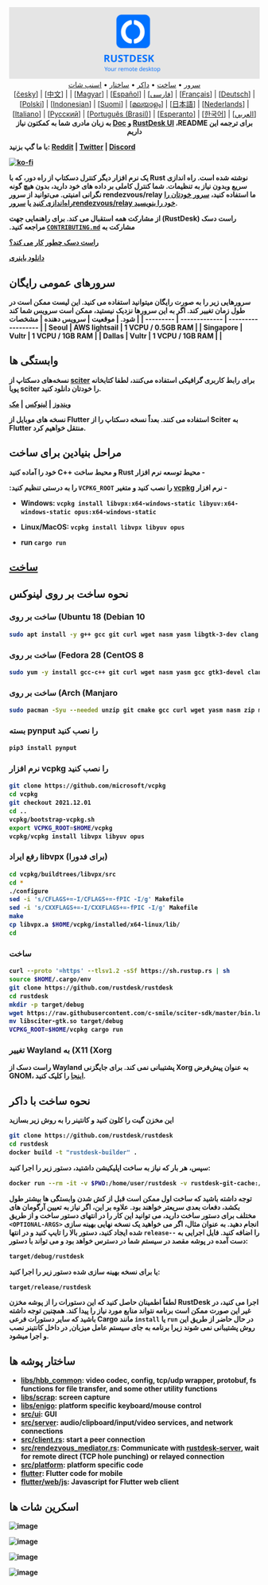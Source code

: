 <p align="center">
  <img src="logo-header.svg" alt="RustDesk - Your remote desktop"><br>
  <a dir="rtl" href="#اسکرین-شات-ها">اسنپ شات</a> •
  <a dir="rtl" href="#ساختار-پوشه-ها">ساختار</a> •
  <a dir="rtl" href="#نحوه-ساخت-با-داکر">داکر</a> •
  <a dir="rtl" href="#ساخت">ساخت</a> •
  <a dir="rtl" href="#سرورهای-عمومی-رایگان">سرور</a><br>
  [<a href="README-CS.md">česky</a>] | [<a href="README-ZH.md">中文</a>] | | [<a href="README-HU.md">Magyar</a>] | [<a href="README-ES.md">Español</a>] | [<a href="README-FA.md">فارسی</a>] | [<a href="README-FR.md">Français</a>] | [<a href="README-DE.md">Deutsch</a>] | [<a href="README-PL.md">Polski</a>] | [<a href="README-ID.md">Indonesian</a>] | [<a href="README-FI.md">Suomi</a>] | [<a href="README-ML.md">മലയാളം</a>] | [<a href="README-JP.md">日本語</a>] | [<a href="README-NL.md">Nederlands</a>] | [<a href="README-IT.md">Italiano</a>] | [<a href="README-RU.md">Русский</a>] | [<a href="README-PTBR.md">Português (Brasil)</a>] | [<a href="README-EO.md">Esperanto</a>] | [<a href="README-KR.md">한국어</a>] | [<a href="README-AR.md">العربي</a>]<br>
  &#x202b;<b>برای ترجمه این  <a href="https://github.com/rustdesk/rustdesk/tree/master/src/lang"> RustDesk UI</a>  ،README  و <a href="https://github.com/rustdesk/doc.rustdesk.com">Doc</a> به زبان مادری شما به کمکتون نیاز داریم
</p>

با ما گپ بزنید:  [Reddit](https://www.reddit.com/r/rustdesk) | [Twitter](https://twitter.com/rustdesk)  | [Discord](https://discord.gg/nDceKgxnkV) 


[![ko-fi](https://ko-fi.com/img/githubbutton_sm.svg)](https://ko-fi.com/I2I04VU09)

یک نرم افزار دیگر کنترل دسکتاپ از راه دور، که با Rust نوشته شده است. راه اندازی سریع وبدون نیاز به تنظیمات. شما کنترل کاملی بر داده های خود دارید، بدون هیچ گونه نگرانی امنیتی.
می‌توانید از سرور rendezvous/relay ما استفاده کنید، [سرور خودتان را راه‌اندازی کنید](https://rustdesk.com/server) یا
[ سرورrendezvous/relay  خود را بنویسید](https://github.com/rustdesk/rustdesk).

&#x202b;راست دسک (RustDesk) از مشارکت همه استقبال می کند. برای راهنمایی جهت مشارکت به [`CONTRIBUTING.md`](CONTRIBUTING.md) مراجعه کنید.

[راست دسک چطور کار می کند؟](https://github.com/rustdesk/rustdesk/wiki/How-does-RustDesk-work%3F)

[دانلود باینری](https://github.com/rustdesk/rustdesk/releases)

## سرورهای عمومی رایگان

سرورهایی  زیر را  به صورت رایگان میتوانید استفاده می کنید. این لیست ممکن است در طول زمان تغییر کند. اگر به این سرورها نزدیک نیستید، ممکن است سرویس شما کند شود.
| موقعیت | سرویس دهنده | مشخصات |
| --------- | ------------- | ------------------ |
| Seoul | AWS lightsail | 1 VCPU / 0.5GB RAM |
| Singapore | Vultr | 1 VCPU / 1GB RAM |
| Dallas | Vultr | 1 VCPU / 1GB RAM | |

## وابستگی ها

نسخه‌های دسکتاپ از [sciter](https://sciter.com/) برای رابط کاربری گرافیکی استفاده می‌کنند، لطفا کتابخانه پویا sciter را خودتان دانلود کنید.

[ویندوز](https://raw.githubusercontent.com/c-smile/sciter-sdk/master/bin.win/x64/sciter.dll) |
[لینوکس](https://raw.githubusercontent.com/c-smile/sciter-sdk/master/bin.lnx/x64/libsciter-gtk.so) |
[مک](https://raw.githubusercontent.com/c-smile/sciter-sdk/master/bin.osx/libsciter.dylib)

نسخه های موبایل از Flutter استفاده می کنند. بعداً نسخه دسکتاپ را از Sciter به Flutter منتقل خواهیم کرد.

## مراحل بنیادین برای ساخت

&#x202b;- محیط توسعه نرم افزار Rust و محیط ساخت ++C خود را آماده کنید

&#x202b;- نرم افزار [vcpkg](https://github.com/microsoft/vcpkg) را نصب کنید و متغیر `VCPKG_ROOT` را به درستی تنظیم کنید:

  - Windows: `vcpkg install libvpx:x64-windows-static libyuv:x64-windows-static opus:x64-windows-static`
  - Linux/MacOS: `vcpkg install libvpx libyuv opus`

- run `cargo run`

## [ساخت](https://rustdesk.com/docs/en/dev/build/)

## نحوه ساخت بر روی لینوکس

### ساخت بر روی (Ubuntu 18 (Debian 10

```sh
sudo apt install -y g++ gcc git curl wget nasm yasm libgtk-3-dev clang libxcb-randr0-dev libxdo-dev libxfixes-dev libxcb-shape0-dev libxcb-xfixes0-dev libasound2-dev libpulse-dev cmake
```

### ساخت بر روی (Fedora 28 (CentOS 8

```sh
sudo yum -y install gcc-c++ git curl wget nasm yasm gcc gtk3-devel clang libxcb-devel libxdo-devel libXfixes-devel pulseaudio-libs-devel cmake alsa-lib-devel
```

### ساخت بر روی (Arch (Manjaro

```sh
sudo pacman -Syu --needed unzip git cmake gcc curl wget yasm nasm zip make pkg-config clang gtk3 xdotool libxcb libxfixes alsa-lib pulseaudio
```

### بسته pynput را نصب کنید

```sh
pip3 install pynput
```

### نرم افزار vcpkg را نصب کنید

```sh
git clone https://github.com/microsoft/vcpkg
cd vcpkg
git checkout 2021.12.01
cd ..
vcpkg/bootstrap-vcpkg.sh
export VCPKG_ROOT=$HOME/vcpkg
vcpkg/vcpkg install libvpx libyuv opus
```

### رفع ایراد libvpx (برای فدورا)

```sh
cd vcpkg/buildtrees/libvpx/src
cd *
./configure
sed -i 's/CFLAGS+=-I/CFLAGS+=-fPIC -I/g' Makefile
sed -i 's/CXXFLAGS+=-I/CXXFLAGS+=-fPIC -I/g' Makefile
make
cp libvpx.a $HOME/vcpkg/installed/x64-linux/lib/
cd
```

### ساخت

```sh
curl --proto '=https' --tlsv1.2 -sSf https://sh.rustup.rs | sh
source $HOME/.cargo/env
git clone https://github.com/rustdesk/rustdesk
cd rustdesk
mkdir -p target/debug
wget https://raw.githubusercontent.com/c-smile/sciter-sdk/master/bin.lnx/x64/libsciter-gtk.so
mv libsciter-gtk.so target/debug
VCPKG_ROOT=$HOME/vcpkg cargo run
```

### تغییر Wayland به (X11 (Xorg

راست دسک از Wayland پشتیبانی نمی کند. برای جایگزنی Xorg به عنوان پیش‌فرض GNOM، [اینجا](https://docs.fedoraproject.org/en-US/quick-docs/configuring-xorg-as-default-gnome-session/) را کلیک کنید.

## نحوه ساخت با داکر

این مخزن گیت را کلون کنید و کانتینر را به روش زیر بسازید

```sh
git clone https://github.com/rustdesk/rustdesk
cd rustdesk
docker build -t "rustdesk-builder" .
```

سپس، هر بار که نیاز به ساخت اپلیکیشن داشتید، دستور زیر را اجرا کنید:

```sh
docker run --rm -it -v $PWD:/home/user/rustdesk -v rustdesk-git-cache:/home/user/.cargo/git -v rustdesk-registry-cache:/home/user/.cargo/registry -e PUID="$(id -u)" -e PGID="$(id -g)" rustdesk-builder
```

توجه داشته باشید که ساخت اول ممکن است قبل از کش شدن وابستگی ها بیشتر طول بکشد، دفعات بعدی سریعتر خواهند بود. علاوه بر این، اگر نیاز به تعیین آرگومان های مختلف برای دستور ساخت دارید، می توانید این کار را در انتهای دستور ساخت و از طریق `<OPTIONAL-ARGS>` انجام دهید. به عنوان مثال، اگر می خواهید یک نسخه نهایی بهینه سازی شده ایجاد کنید، دستور بالا را تایپ کنید و در انتها  `release--` را اضافه کنید. فایل اجرایی به دست آمده در پوشه مقصد در سیستم شما در دسترس خواهد بود و می تواند با دستور:

```sh
target/debug/rustdesk
```

یا برای نسخه بهینه سازی شده دستور زیر را اجرا کنید:

```sh
target/release/rustdesk
```

لطفاً اطمینان حاصل کنید که این دستورات را از پوشه مخزن RustDesk اجرا می کنید، در غیر این صورت ممکن است برنامه نتواند منابع مورد نیاز را پیدا کند. همچنین توجه داشته باشید که سایر دستورات فرعی Cargo مانند `install` یا `run` در حال حاضر از طریق این روش پشتیبانی نمی شوند زیرا برنامه به جای سیستم عامل میزبان, در داخل کانتینر نصب و اجرا میشود.

## ساختار پوشه ها 

- **[libs/hbb_common](https://github.com/rustdesk/rustdesk/tree/master/libs/hbb_common)**: video codec, config, tcp/udp wrapper, protobuf, fs functions for file transfer, and some other utility functions
- **[libs/scrap](https://github.com/rustdesk/rustdesk/tree/master/libs/scrap)**: screen capture
- **[libs/enigo](https://github.com/rustdesk/rustdesk/tree/master/libs/enigo)**: platform specific keyboard/mouse control
- **[src/ui](https://github.com/rustdesk/rustdesk/tree/master/src/ui)**: GUI
- **[src/server](https://github.com/rustdesk/rustdesk/tree/master/src/server)**: audio/clipboard/input/video services, and network connections
- **[src/client.rs](https://github.com/rustdesk/rustdesk/tree/master/src/client.rs)**: start a peer connection
- **[src/rendezvous_mediator.rs](https://github.com/rustdesk/rustdesk/tree/master/src/rendezvous_mediator.rs)**: Communicate with [rustdesk-server](https://github.com/rustdesk/rustdesk-server), wait for remote direct (TCP hole punching) or relayed connection
- **[src/platform](https://github.com/rustdesk/rustdesk/tree/master/src/platform)**: platform specific code
- **[flutter](https://github.com/rustdesk/rustdesk/tree/master/flutter)**: Flutter code for mobile
- **[flutter/web/js](https://github.com/rustdesk/rustdesk/tree/master/flutter/web/js)**: Javascript for Flutter web client

## اسکرین شات ها

![image](https://user-images.githubusercontent.com/71636191/113112362-ae4deb80-923b-11eb-957d-ff88daad4f06.png)

![image](https://user-images.githubusercontent.com/71636191/113112619-f705a480-923b-11eb-911d-97e984ef52b6.png)

![image](https://user-images.githubusercontent.com/71636191/113112857-3fbd5d80-923c-11eb-9836-768325faf906.png)

![image](https://user-images.githubusercontent.com/71636191/135385039-38fdbd72-379a-422d-b97f-33df71fb1cec.png)
